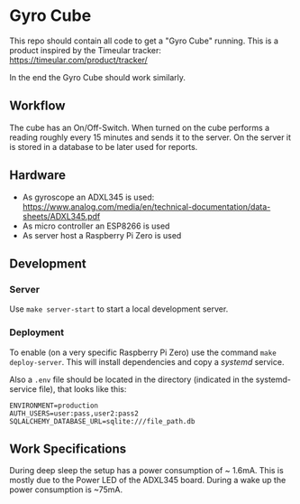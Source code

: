 # Gyro Cube

This repo should contain all code to get a "Gyro Cube" running.
This is a product inspired by the Timeular tracker: <https://timeular.com/product/tracker/>

In the end the Gyro Cube should work similarly.

## Workflow

The cube has an On/Off-Switch.
When turned on the cube performs a reading roughly every 15 minutes and sends it to the server.
On the server it is stored in a database to be later used for reports.

## Hardware

- As gyroscope an ADXL345 is used: <https://www.analog.com/media/en/technical-documentation/data-sheets/ADXL345.pdf>
- As micro controller an ESP8266 is used
- As server host a Raspberry Pi Zero is used

## Development

### Server

Use `make server-start` to start a local development server.

### Deployment

To enable (on a very specific Raspberry Pi Zero) use the command `make deploy-server`.
This will install dependencies and copy a *systemd* service.

Also a `.env` file should be located in the directory (indicated in the systemd-service file),
that looks like this:

```env
ENVIRONMENT=production
AUTH_USERS=user:pass,user2:pass2
SQLALCHEMY_DATABASE_URL=sqlite:///file_path.db
```

## Work Specifications

During deep sleep the setup has a power consumption of ~ 1.6mA. This is mostly due to the Power
LED of the ADXL345 board.
During a wake up the power consumption is ~75mA.
